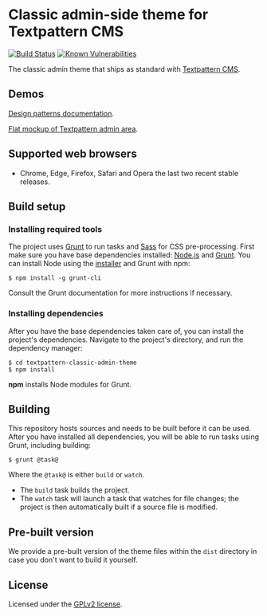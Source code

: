 # Classic admin-side theme for Textpattern CMS

[![Build Status](https://travis-ci.org/philwareham/textpattern-classic-admin-theme.svg?branch=master)](https://travis-ci.org/philwareham/textpattern-classic-admin-theme)
[![Known Vulnerabilities](https://snyk.io/test/github/philwareham/textpattern-classic-admin-theme/badge.svg?targetFile=package.json)](https://snyk.io/test/github/philwareham/textpattern-classic-admin-theme?targetFile=package.json)

The classic admin theme that ships as standard with [Textpattern CMS](https://textpattern.com/).

## Demos

[Design patterns documentation](http://design-patterns-classic.textpattern.com/docs/).

[Flat mockup of Textpattern admin area](http://design-patterns-classic.textpattern.com/mockups/).

## Supported web browsers

* Chrome, Edge, Firefox, Safari and Opera the last two recent stable releases.

## Build setup

### Installing required tools

The project uses [Grunt](https://gruntjs.com/) to run tasks and [Sass](http://sass-lang.com/) for CSS pre-processing. First make sure you have base dependencies installed: [Node.js](https://nodejs.org/) and [Grunt](https://gruntjs.com/). You can install Node using the [installer](https://nodejs.org/) and Grunt with npm:

```ShellSession
$ npm install -g grunt-cli
```

Consult the Grunt documentation for more instructions if necessary.

### Installing dependencies

After you have the base dependencies taken care of, you can install the project's dependencies. Navigate to the project's directory, and run the dependency manager:

```ShellSession
$ cd textpattern-classic-admin-theme
$ npm install
```

**npm** installs Node modules for Grunt.

## Building

This repository hosts sources and needs to be built before it can be used. After you have installed all dependencies, you will be able to run tasks using Grunt, including building:

```ShellSession
$ grunt @task@
```

Where the `@task@` is either `build` or `watch`.

* The `build` task builds the project.
* The `watch` task will launch a task that watches for file changes; the project is then automatically built if a source file is modified.

## Pre-built version

We provide a pre-built version of the theme files within the `dist` directory in case you don't want to build it yourself.

## License

Licensed under the [GPLv2 license](https://github.com/philwareham/textpattern-classic-admin-theme/blob/master/LICENSE).

